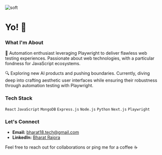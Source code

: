 ![soft](https://capsule-render.vercel.app/api?type=soft&color=0D1117&text=Bharat%20Rajora&textBg=false&fontSize=40&fontColor=FFFFFF&fontAlign=50&animation=twinkling)

# Yo! 👋

### **What I'm About**
🚀 Automation enthusiast leveraging Playwright to deliver flawless web testing experiences. Passionate about web technologies, with a particular fondness for JavaScript ecosystems.

🔍 Exploring new AI products and pushing boundaries. Currently, diving deep into crafting aesthetic user interfaces while ensuring their robustness through automation testing with Playwright.

### Tech Stack
`React` `JavaScript` `MongoDB` `Express.js` `Node.js` `Python` `Next.js` `Playwright`

### Let's Connect
* **Email:** bharat18.tech@gmail.com
* **LinkedIn:** [Bharat Rajora](https://www.linkedin.com/in/bharat-rajora/)

Feel free to reach out for collaborations or ping me for a coffee ☕

<!---
berti-tech/berti-tech is a ✨ special ✨ repository because its `README.md` (this file) appears on your GitHub profile.
You can click the Preview link to take a look at your changes.

In Future: Creative Technologist with a flair for creating elegant interfaces.
--->
